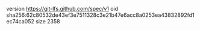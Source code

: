 version https://git-lfs.github.com/spec/v1
oid sha256:62c80532de43ef3e7511328c3e21b47e6acc8a0253ea43832892fd1ec74ca052
size 2358
